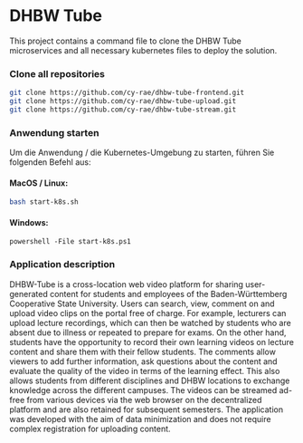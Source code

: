 # DHBW Tube
This project contains a command file to clone the DHBW Tube microservices and all necessary kubernetes files to deploy the solution. 

### Clone all repositories
```bash
git clone https://github.com/cy-rae/dhbw-tube-frontend.git
git clone https://github.com/cy-rae/dhbw-tube-upload.git
git clone https://github.com/cy-rae/dhbw-tube-stream.git
```

### Anwendung starten
Um die Anwendung / die Kubernetes-Umgebung zu starten, führen Sie folgenden Befehl aus:

#### MacOS / Linux:
```bash
bash start-k8s.sh
```

#### Windows:
```shell
powershell -File start-k8s.ps1
```

### Application description
DHBW-Tube is a cross-location web video platform for sharing user-generated content for students and employees of the Baden-Württemberg Cooperative State University. Users can search, view, comment on and upload video clips on the portal free of charge. For example, lecturers can upload lecture recordings, which can then be watched by students who are absent due to illness or repeated to prepare for exams. On the other hand, students have the opportunity to record their own learning videos on lecture content and share them with their fellow students. The comments allow viewers to add further information, ask questions about the content and evaluate the quality of the video in terms of the learning effect. This also allows students from different disciplines and DHBW locations to exchange knowledge across the different campuses. The videos can be streamed ad-free from various devices via the web browser on the decentralized platform and are also retained for subsequent semesters. The application was developed with the aim of data minimization and does not require complex registration for uploading content.
